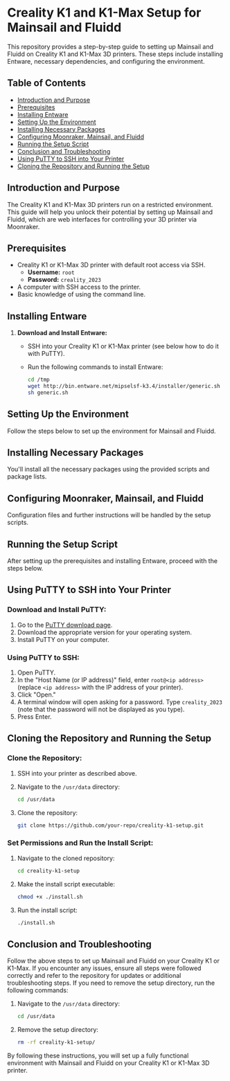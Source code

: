 # Creality K1 and K1-Max Setup for Mainsail and Fluidd

This repository provides a step-by-step guide to setting up Mainsail and Fluidd on Creality K1 and K1-Max 3D printers. These steps include installing Entware, necessary dependencies, and configuring the environment.

## Table of Contents
- [Introduction and Purpose](#introduction-and-purpose)
- [Prerequisites](#prerequisites)
- [Installing Entware](#installing-entware)
- [Setting Up the Environment](#setting-up-the-environment)
- [Installing Necessary Packages](#installing-necessary-packages)
- [Configuring Moonraker, Mainsail, and Fluidd](#configuring-moonraker-mainsail-and-fluidd)
- [Running the Setup Script](#running-the-setup-script)
- [Conclusion and Troubleshooting](#conclusion-and-troubleshooting)
- [Using PuTTY to SSH into Your Printer](#using-putty-to-ssh-into-your-printer)
- [Cloning the Repository and Running the Setup](#cloning-the-repository-and-running-the-setup)

## Introduction and Purpose

The Creality K1 and K1-Max 3D printers run on a restricted environment. This guide will help you unlock their potential by setting up Mainsail and Fluidd, which are web interfaces for controlling your 3D printer via Moonraker.

## Prerequisites

- Creality K1 or K1-Max 3D printer with default root access via SSH.
  - **Username:** `root`
  - **Password:** `creality_2023`
- A computer with SSH access to the printer.
- Basic knowledge of using the command line.

## Installing Entware

1. **Download and Install Entware:**
   - SSH into your Creality K1 or K1-Max printer (see below how to do it with PuTTY).
   - Run the following commands to install Entware:

     ```sh
     cd /tmp
     wget http://bin.entware.net/mipselsf-k3.4/installer/generic.sh
     sh generic.sh
     ```

## Setting Up the Environment

Follow the steps below to set up the environment for Mainsail and Fluidd.

## Installing Necessary Packages

You'll install all the necessary packages using the provided scripts and package lists.

## Configuring Moonraker, Mainsail, and Fluidd

Configuration files and further instructions will be handled by the setup scripts.

## Running the Setup Script

After setting up the prerequisites and installing Entware, proceed with the steps below.

## Using PuTTY to SSH into Your Printer

### Download and Install PuTTY:

1. Go to the [PuTTY download page](https://www.putty.org/).
2. Download the appropriate version for your operating system.
3. Install PuTTY on your computer.

### Using PuTTY to SSH:

1. Open PuTTY.
2. In the "Host Name (or IP address)" field, enter `root@<ip address>` (replace `<ip address>` with the IP address of your printer).
3. Click "Open."
4. A terminal window will open asking for a password. Type `creality_2023` (note that the password will not be displayed as you type).
5. Press Enter.

## Cloning the Repository and Running the Setup

### Clone the Repository:

1. SSH into your printer as described above.
2. Navigate to the `/usr/data` directory:

    ```sh
    cd /usr/data
    ```

3. Clone the repository:

    ```sh
    git clone https://github.com/your-repo/creality-k1-setup.git
    ```

### Set Permissions and Run the Install Script:

1. Navigate to the cloned repository:

    ```sh
    cd creality-k1-setup
    ```

2. Make the install script executable:

    ```sh
    chmod +x ./install.sh
    ```

3. Run the install script:

    ```sh
    ./install.sh
    ```

## Conclusion and Troubleshooting

Follow the above steps to set up Mainsail and Fluidd on your Creality K1 or K1-Max. If you encounter any issues, ensure all steps were followed correctly and refer to the repository for updates or additional troubleshooting steps. If you need to remove the setup directory, run the following commands:

1. Navigate to the `/usr/data` directory:

    ```sh
    cd /usr/data
    ```

2. Remove the setup directory:

    ```sh
    rm -rf creality-k1-setup/
    ```

By following these instructions, you will set up a fully functional environment with Mainsail and Fluidd on your Creality K1 or K1-Max 3D printer.
